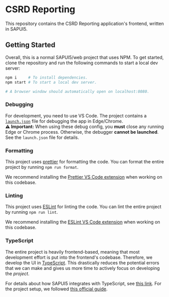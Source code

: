 # CSRD Reporting

This repository contains the CSRD Reporting application's frontend, written in SAPUI5.

## Getting Started

Overall, this is a normal SAPUI5/web project that uses NPM. To get started, clone the repository and run the following commands to start a local dev server:

```sh
npm i     # To install dependencies.
npm start # To start a local dev server.

# A browser window should automatically open on localhost:8080.
```

### Debugging

For development, you need to use VS Code. The project contains a [`launch.json`](./.vscode/launch.json) file for debugging the app in Edge/Chrome.  
**⚠️ Important:** When using these debug config, you **must** close any running Edge or Chrome process. Otherwise, the debugger **cannot be launched**. See the `launch.json` file for details.

### Formatting

This project uses [prettier](https://prettier.io/) for formatting the code. You can format the entire project by running `npm run format`.

We recommend installing the [Prettier VS Code extension](https://marketplace.visualstudio.com/items?itemName=esbenp.prettier-vscode) when working on this codebase.

### Linting

This project uses [ESLint](https://eslint.org/) for linting the code. You can lint the entire project by running `npm run lint`.

We recommend installing the [ESLint VS Code extension](https://marketplace.visualstudio.com/items?itemName=dbaeumer.vscode-eslint) when working on this codebase.

### TypeScript

The entire project is heavily frontend-based, meaning that most development effort is put into the frontend's codebase. Therefore, we develop the UI in [TypeScript](https://www.typescriptlang.org/). This drastically reduces the potential errors that we can make and gives us more time to actively focus on developing the _project_.

For details about how SAPUI5 integrates with TypeScript, see [this link](https://sap.github.io/ui5-typescript/).
For the project setup, we followed [this official guide](https://github.com/SAP-samples/ui5-typescript-helloworld/blob/22c61f51647f397784f5a66ddfa63031fe96aac8/step-by-step.md).
